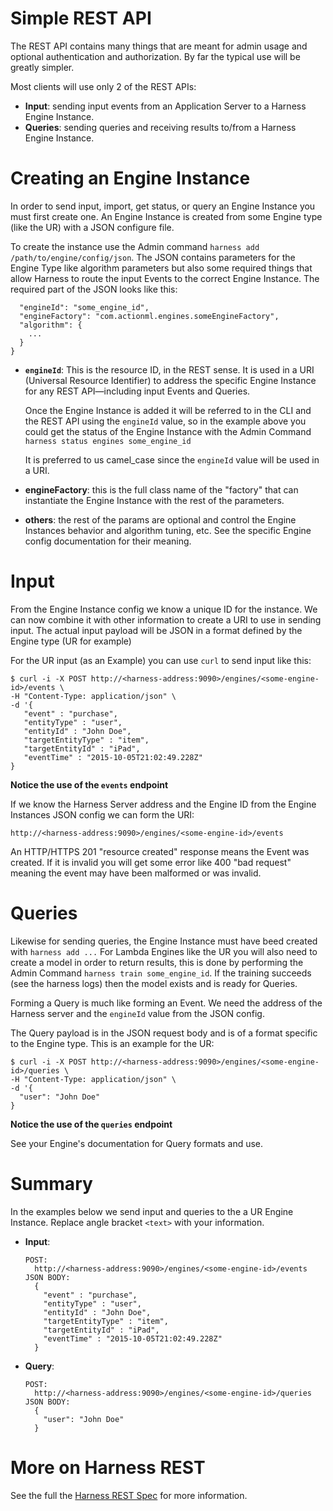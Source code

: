 # Simple REST API

The REST API contains many things that are meant for admin usage and optional authentication and authorization. By far the typical use will be greatly simpler.

Most clients will use only 2 of the REST APIs:

 - **Input**: sending input events from an Application Server to a Harness Engine Instance.
 - **Queries**: sending queries and receiving results to/from a Harness Engine Instance.

# Creating an Engine Instance

In order to send input, import, get status, or query an 
Engine Instance you must first create one. An Engine Instance is created from some Engine type (like the UR) with a JSON configure file. 

To create the instance use the Admin command `harness add /path/to/engine/config/json`. The JSON contains parameters for the Engine Type like algorithm parameters but also some required things that allow Harness to route the input Events to the correct Engine Instance. The required part of the JSON looks like this:

```{
  "engineId": "some_engine_id",
  "engineFactory": "com.actionml.engines.someEngineFactory",
  "algorithm": {
    ...
  }
}
```

 - **`engineId`**: This is the resource ID, in the REST sense. It is used in a URI (Universal Resource Identifier) to address the specific Engine Instance for any REST API&mdash;including input Events and Queries.

    Once the Engine Instance is added it will be referred to in the CLI and the REST API using the `engineId` value, so in the example above you could get the status of the Engine Instance with the Admin Command `harness status engines some_engine_id`
    
    It is preferred to us camel_case since the `engineId` value will be used in a URI.
 - **engineFactory**: this is the full class name of the "factory" that can instantiate the Engine Instance with the rest of the parameters.
 - **others**: the rest of the params are optional and control the Engine Instances behavior and algorithm tuning, etc. See the specific Engine config documentation for their meaning.

# Input

From the Engine Instance config we know a unique ID for the instance. We can now combine it with other information to create a URI to use in sending input. The actual input payload will be JSON in a format defined by the Engine type (UR for example)

For the UR input (as an Example) you can use `curl` to send input like this:

```
$ curl -i -X POST http://<harness-address:9090>/engines/<some-engine-id>/events \
-H "Content-Type: application/json" \
-d '{
   "event" : "purchase",
   "entityType" : "user",
   "entityId" : "John Doe",
   "targetEntityType" : "item",
   "targetEntityId" : "iPad",
   "eventTime" : "2015-10-05T21:02:49.228Z"
}
```

**Notice the use of the `events` endpoint**

If we know the Harness Server address and the Engine ID from the Engine Instances JSON config we can form the URI:

```http://<harness-address:9090>/engines/<some-engine-id>/events```

An HTTP/HTTPS 201 "resource created" response means the Event was created. If it is invalid you will get some error like 400 "bad request" meaning the event may have been malformed or was invalid.

# Queries

Likewise for sending queries, the Engine Instance must have beed created with `harness add ...` For Lambda Engines like the UR you will also need to create a model in order to return results, this is done by performing the 
Admin Command `harness train some_engine_id`. If the training succeeds (see the harness logs) then the model exists and is ready for Queries.

Forming a Query is much like forming an Event. We need the address of the Harness server and the `engineId` value from the JSON config.

The Query payload is in the JSON request body and is of a format specific to the Engine type. This is an example for the UR:

```
$ curl -i -X POST http://<harness-address:9090>/engines/<some-engine-id>/queries \
-H "Content-Type: application/json" \
-d '{
  "user": "John Doe"
}
```

**Notice the use of the `queries` endpoint**

See your Engine's documentation for Query formats and use.

# Summary

In the examples below we send input and queries to the a UR Engine Instance. Replace angle bracket `<text>` with your information.

 - **Input**: 

    ```
    POST: 
      http://<harness-address:9090>/engines/<some-engine-id>/events
    JSON BODY: 
      {
        "event" : "purchase",
        "entityType" : "user",
        "entityId" : "John Doe",
        "targetEntityType" : "item",
        "targetEntityId" : "iPad",
        "eventTime" : "2015-10-05T21:02:49.228Z"
      }
    ```

 - **Query**:

    ```
    POST: 
      http://<harness-address:9090>/engines/<some-engine-id>/queries
    JSON BODY: 
      {
        "user": "John Doe"
      }
    ```

# More on Harness REST

See the full the [Harness REST Spec](rest_spec.md) for more information.  